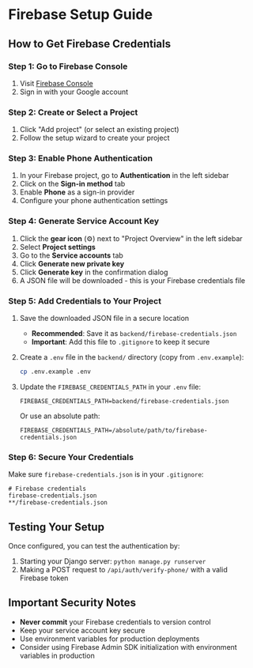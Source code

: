 # Firebase Setup Guide

## How to Get Firebase Credentials

### Step 1: Go to Firebase Console
1. Visit [Firebase Console](https://console.firebase.google.com/)
2. Sign in with your Google account

### Step 2: Create or Select a Project
1. Click "Add project" (or select an existing project)
2. Follow the setup wizard to create your project

### Step 3: Enable Phone Authentication
1. In your Firebase project, go to **Authentication** in the left sidebar
2. Click on the **Sign-in method** tab
3. Enable **Phone** as a sign-in provider
4. Configure your phone authentication settings

### Step 4: Generate Service Account Key
1. Click the **gear icon** (⚙️) next to "Project Overview" in the left sidebar
2. Select **Project settings**
3. Go to the **Service accounts** tab
4. Click **Generate new private key**
5. Click **Generate key** in the confirmation dialog
6. A JSON file will be downloaded - this is your Firebase credentials file

### Step 5: Add Credentials to Your Project
1. Save the downloaded JSON file in a secure location
   - **Recommended**: Save it as `backend/firebase-credentials.json`
   - **Important**: Add this file to `.gitignore` to keep it secure

2. Create a `.env` file in the `backend/` directory (copy from `.env.example`):
   ```bash
   cp .env.example .env
   ```

3. Update the `FIREBASE_CREDENTIALS_PATH` in your `.env` file:
   ```
   FIREBASE_CREDENTIALS_PATH=backend/firebase-credentials.json
   ```
   Or use an absolute path:
   ```
   FIREBASE_CREDENTIALS_PATH=/absolute/path/to/firebase-credentials.json
   ```

### Step 6: Secure Your Credentials
Make sure `firebase-credentials.json` is in your `.gitignore`:
```
# Firebase credentials
firebase-credentials.json
**/firebase-credentials.json
```

## Testing Your Setup

Once configured, you can test the authentication by:
1. Starting your Django server: `python manage.py runserver`
2. Making a POST request to `/api/auth/verify-phone/` with a valid Firebase token

## Important Security Notes
- **Never commit** your Firebase credentials to version control
- Keep your service account key secure
- Use environment variables for production deployments
- Consider using Firebase Admin SDK initialization with environment variables in production
